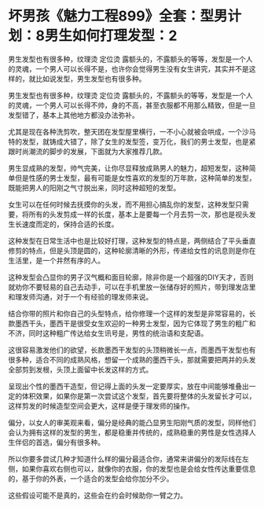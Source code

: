 # 坏男孩《魅力工程899》全套：型男计划：8男生如何打理发型：2

男生发型也有很多种，纹理烫 定位烫 露额头的，不露额头的等等，发型是一个人的灵魂，一个男人可以长得不是，也许你会觉得男生没有女生讲究，其实并不是这样的，就比如说发型，男生发型也有很多种。

男生发型也有很多种，纹理烫 定位烫 露额头的，不露额头的等等，发型是一个人的灵魂，一个男人可以长得不帅，身的不高，甚至衣服都不用那么精致，但是一旦发型错了，基本上其他地方都没办法弥补。

尤其是现在各种洗剪吹，整天团在发型屋里横行，一不小心就被会哄成，一个沙马特的发型，就铸成大错了，除了女生的发型签，变万化，我们的男士发型，也是紧跟时尚潮流的脚步的发展，下面就为大家推荐几款。

男生显成熟的发型，帅气完美，让你尽显释放成熟男人的魅力，超短发型，这种简单但是性感的男士发型，最有可能是女性喜欢的发型的万年款，这种简单的发型，既能把男人的阳刚之气寸脱出来，同时这种超短的发型。

女生可以在任何时候去抚摸你的头发，而不用担心搞乱你的发型，这种发型只需要，将所有的头发剪成一样的长度，基本上是要每一个月去剪一次，那也是视头发生长速度而定的，保持合适的长度。

这种发型在日常生活中也是比较好打理，这种发型的特点是，两侧结合了平头垂直修剪的特点，但是头顶是圆的，这种轮廓清晰的外形，传递给女性的讯息则是你在生活里，是一个井然有序的人。

这种发型会凸显你的男子汉气概和面目轮廓，除非你是一个超强的DIY天才，否则就劝你不要轻易的自己去动手，可以在手机里放一张储存好的照片，带到理发店里和理发师沟通，对于一个有经验的理发师来说。

结合你带的照片和你自己的头型特点，给你修理一个这样的发型是非常容易的，长款墨西干头，墨西干是很受女生欢迎的一种男士发型，因为它体现了男生的粗广和不济，同时这种粗广传达给女生讯号是，男性的统治语和支配语。

这很容易激发他们的欲望，长款墨西干发型的头顶稍微长一点，而墨西干发型也有很多种，适合不同的成熟风格，想留一个成熟的墨西干头，那就需要把两并的头发全部剪到发根，头顶上面留中长发这样的方式。

呈现出个性的墨西干造型，但记得上面的头发一定要厚实，放在中间能够堆叠出一定的体积效果，如果你是第一次尝试这个发型，首先要将整体的头发留长才可以，这样剪发的时候造型空间会更大，这样是便于理发师的操作。

偏分，以女人的审美观来看，偏分是经典的能凸显男生阳刚气质的发型，同样他们会认为拥有这样的发型的男生，都是稳重并传统的，成熟稳重的男性是女性选择人生伴侣的首选，偏分有很多种。

所以你要多尝试几种才知道什么样的偏分最适合你，通常来讲偏分的发际线在左侧，如果你喜欢右侧也可以，就像你的衣服，你的发型也是会给女性传达重要信息的，基于你的外表，一个适合的发型会给你加分不少。

这些假设可能不是真的，这些会在约会时候助你一臂之力。